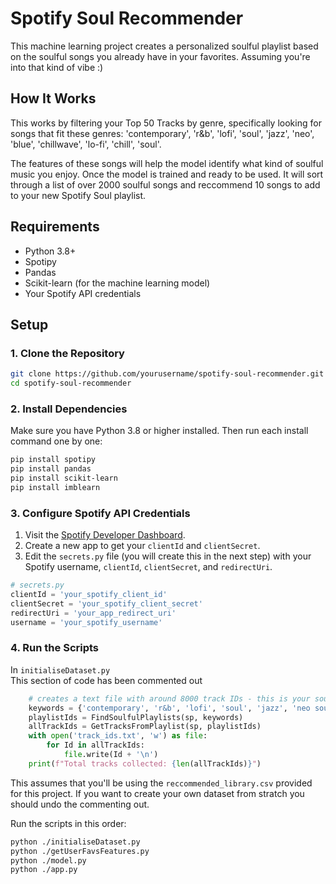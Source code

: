 # Spotify Soul Recommender

This machine learning project creates a personalized soulful playlist based on the soulful songs you already have in your favorites. Assuming you're into that kind of vibe :)

## How It Works

This works by filtering your Top 50 Tracks by genre, specifically looking for songs that fit these genres: 'contemporary', 'r&b', 'lofi', 'soul', 'jazz', 'neo', 'blue', 'chillwave', 'lo-fi', 'chill', 'soul'.

The features of these songs will help the model identify what kind of soulful music you enjoy. Once the model is trained and ready to be used. It will sort through a list of over 2000 soulful songs and reccommend 10 songs to add to your new Spotify Soul playlist. 


## Requirements

- Python 3.8+
- Spotipy
- Pandas
- Scikit-learn (for the machine learning model)
- Your Spotify API credentials

## Setup

### 1. Clone the Repository

```bash
git clone https://github.com/yourusername/spotify-soul-recommender.git
cd spotify-soul-recommender
```

### 2. Install Dependencies

Make sure you have Python 3.8 or higher installed. Then run each install command one by one:

```bash
pip install spotipy
pip install pandas
pip install scikit-learn
pip install imblearn
```

### 3. Configure Spotify API Credentials

1. Visit the [Spotify Developer Dashboard](https://developer.spotify.com/dashboard/).
2. Create a new app to get your `clientId` and `clientSecret`.
3. Edit the `secrets.py` file (you will create this in the next step) with your Spotify username, `clientId`, `clientSecret`, and `redirectUri`.

```python
# secrets.py
clientId = 'your_spotify_client_id'
clientSecret = 'your_spotify_client_secret'
redirectUri = 'your_app_redirect_uri'
username = 'your_spotify_username'
```

### 4. Run the Scripts
In `initialiseDataset.py`  
This section of code has been commented out 
```python
    # creates a text file with around 8000 track IDs - this is your soulful song library ( comment out if you've already done this)
    keywords = {'contemporary', 'r&b', 'lofi', 'soul', 'jazz', 'neo soul', 'blues', 'chillwave', 'lo-fi', 'chill', 'soul'}
    playlistIds = FindSoulfulPlaylists(sp, keywords)
    allTrackIds = GetTracksFromPlaylist(sp, playlistIds)
    with open('track_ids.txt', 'w') as file:
        for Id in allTrackIds:
            file.write(Id + '\n')
    print(f"Total tracks collected: {len(allTrackIds)}")
```
This assumes that you'll be using the `reccommended_library.csv` provided for this project. If you want to create your own dataset from stratch you should undo the commenting out.   

Run the scripts in this order:
```bash
python ./initialiseDataset.py
python ./getUserFavsFeatures.py
python ./model.py
python ./app.py
```
